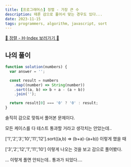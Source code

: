 ```yaml
---
title: [프로그래머스] 정렬 - 가장 큰 수
description: 때론 감으로 풀어서 맞는 경우도 있다...
date: 2023-11-15
tags: programmers, algorithm, javascript, sort
---
```


[📌 정렬 - H-Index 보러가기 📌](https://school.programmers.co.kr/learn/courses/30/lessons/42746)

## 나의 풀이

```js
function solution(numbers) {
  var answer = '';

  const result = numbers
    .map((number) => String(number))
    .sort((a, b) => b + a - (a + b))
    .join('');

  return result[0] === '0' ? '0' : result;
}
```

솔직히 감으로 맞춰서 풀어본 문제이다.

모든 케이스를 다 테스트 통과할 거라고 생각치는 안았는데..

['1','2','3','10','11','12'].sort((a,b) => (b+a)-(a+b)) 이렇게 했을 때

['3','2','12','1','11','10'] 이렇게 나오는 것을 보고 감으로 풀어봤다.

... 이렇게 풀면 안되는데.. 통과가 되었다....
